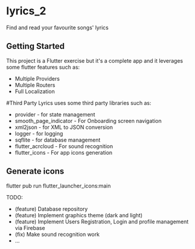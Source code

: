 # lyrics_2

Find and read your favourite songs' lyrics

## Getting Started

This project is a Flutter exercise but it's a complete app and it leverages some flutter features such as:
* Multiple Providers
* Multiple Routers
* Full Localization

#Third Party
Lyrics uses some third party libraries such as:
* provider - for state management
* smooth_page_indicator - For Onboarding screen navigation
* xml2json - for XML to JSON conversion
* logger - for logging
* sqflite - for database management
* flutter_acrcloud - For sound recognition
* flutter_icons - For app icons generation

## Generate icons
flutter pub run flutter_launcher_icons:main

TODO:
* (feature) Database repository
* (feature) Implement graphics theme (dark and light)
* (feature) Implement Users Registration, Login and profile management via Firebase
* (fix) Make sound recognition work
* ...